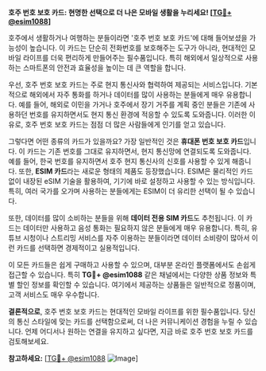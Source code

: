 **호주 번호 보호 카드: 현명한 선택으로 더 나은 모바일 생활을 누리세요! [[TG💪+ @esim1088](https://t.me/s/esim1088)]**

호주에서 생활하거나 여행하는 분들이라면 '호주 번호 보호 카드'에 대해 들어보셨을 가능성이 높습니다. 이 카드는 단순히 전화번호를 보호해주는 도구가 아니라, 현대적인 모바일 라이프를 더욱 편리하게 만들어주는 필수품입니다. 특히 해외에서 일상적으로 사용하는 스마트폰의 안전과 효율성을 높이는 데 큰 역할을 합니다.

우선, 호주 번호 보호 카드는 주로 현지 통신사와 협력하여 제공되는 서비스입니다. 기본적으로 해외에서 자주 통화를 하거나 데이터를 많이 사용하는 분들에게 매우 유용합니다. 예를 들어, 해외로 이민을 가거나 호주에서 장기 거주를 계획 중인 분들은 기존에 사용하던 번호를 유지하면서도 현지 통신 환경에 적응할 수 있도록 도와줍니다. 이러한 이유로, 호주 번호 보호 카드는 점점 더 많은 사람들에게 인기를 얻고 있습니다.

그렇다면 어떤 종류의 카드가 있을까요? 가장 일반적인 것은 **휴대폰 번호 보호 카드**입니다. 이 카드는 기존 번호를 그대로 유지하면서, 현지 통신망에 연결되도록 도와줍니다. 예를 들어, 한국 번호를 유지하면서 호주 현지 통신사의 신호를 사용할 수 있게 해줍니다. 또한, **ESIM 카드**라는 새로운 형태의 제품도 등장했습니다. ESIM은 물리적인 카드 없이 내장된 eSIM 기술을 활용하여, 기기에 바로 설정하고 사용할 수 있는 방식입니다. 특히, 여러 국가를 오가며 사용하는 분들에게는 ESIM이 더 유리한 선택이 될 수 있습니다.

또한, 데이터를 많이 소비하는 분들을 위해 **데이터 전용 SIM 카드**도 추천됩니다. 이 카드는 데이터만 사용하고 음성 통화는 필요하지 않은 분들에게 매우 유용합니다. 특히, 유튜브 시청이나 스트리밍 서비스를 자주 이용하는 분들이라면 데이터 소비량이 많아서 이런 카드를 선택하면 경제적이고 실용적입니다.

이 모든 카드들은 쉽게 구매하고 사용할 수 있으며, 대부분 온라인 플랫폼에서도 손쉽게 접근할 수 있습니다. 특히 **TG💪+ @esim1088** 같은 채널에서는 다양한 상품 정보와 특별 할인 정보를 확인할 수 있습니다. 여기에서 제공하는 상품들은 일반적으로 정품이며, 고객 서비스도 매우 우수합니다.

**결론적으로**, 호주 번호 보호 카드는 현대적인 모바일 라이프를 위한 필수품입니다. 당신의 통신 스타일에 맞는 카드를 선택함으로써, 더 나은 커뮤니케이션 경험을 누릴 수 있습니다. 언제 어디서나 원하는 연결을 유지하고 싶다면, 지금 바로 호주 번호 보호 카드를 검토해보세요. 

**참고하세요:** [[TG💪+ @esim1088](https://t.me/s/esim1088) ![Image](https://i.postimg.cc/Y0z9fWf4/image.png)]